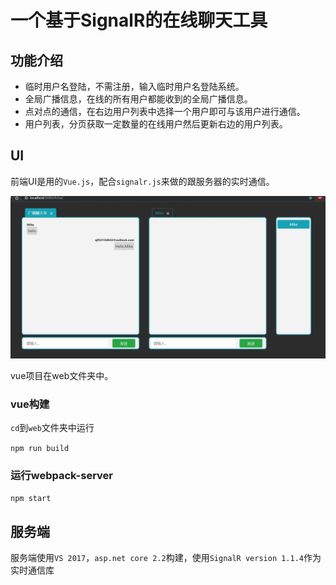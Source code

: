 # 一个基于SignalR的在线聊天工具

## 功能介绍

- 临时用户名登陆，不需注册，输入临时用户名登陆系统。
- 全局广播信息，在线的所有用户都能收到的全局广播信息。
- 点对点的通信，在右边用户列表中选择一个用户即可与该用户进行通信。
- 用户列表，分页获取一定数量的在线用户然后更新右边的用户列表。

## UI

前端UI是用的`Vue.js`，配合`signalr.js`来做的跟服务器的实时通信。

![ui界面](https://github.com/HahaMango/Chat_SignalR/blob/master/img/Demo.jpg)

vue项目在web文件夹中。

### vue构建

`cd`到`web`文件夹中运行

`npm run build`

### 运行webpack-server

`npm start`

## 服务端

服务端使用`VS 2017`，`asp.net core 2.2`构建，使用`SignalR version 1.1.4`作为实时通信库
